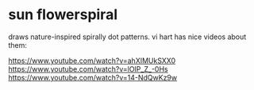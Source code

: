 # sun flowerspiral
draws nature-inspired spirally dot patterns. vi hart has nice videos about them:

https://www.youtube.com/watch?v=ahXIMUkSXX0
https://www.youtube.com/watch?v=lOIP_Z_-0Hs
https://www.youtube.com/watch?v=14-NdQwKz9w
